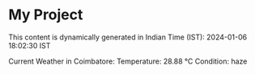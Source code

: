 # My Project

This content is dynamically generated in Indian Time (IST): 2024-01-06 18:02:30 IST


Current Weather in Coimbatore:
Temperature: 28.88 °C
Condition: haze
